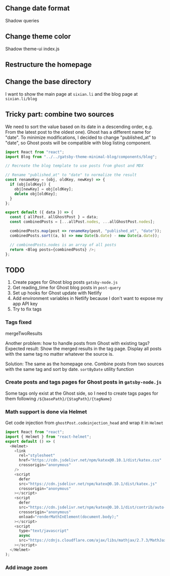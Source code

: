 ## Change date format

Shadow queries

## Change theme color

Shadow theme-ui index.js

## Restructure the homepage

## Change the base directory

I want to show the main page at `sixian.li` and the blog page at `sixian.li/blog`

## Tricky part: combine two sources

We need to sort the value based on its date in a descending order, e.g. From the latest post to the oldest one).
Ghost has a different name for "date". To minimize modifications, I decided to change "published_at" to "date", so Ghost posts will be compatible with blog listing component.

```javascript
import React from "react";
import Blog from "../../gatsby-theme-minimal-blog/components/blog";

// Recreate the blog template to use posts from ghost and MDX

// Rename "published_at" to "date" to normalize the result
const renameKey = (obj, oldKey, newKey) => {
  if (obj[oldKey]) {
    obj[newKey] = obj[oldKey];
    delete obj[oldKey];
  }
};

export default ({ data }) => {
  const { allPost, allGhostPost } = data;
  const combinedPosts = [...allPost.nodes, ...allGhostPost.nodes];

  combinedPosts.map(post => renameKey(post, "published_at", "date"));
  combinedPosts.sort((a, b) => new Date(b.date) - new Date(a.date));

  // combinedPosts.nodes is an array of all posts
  return <Blog posts={combinedPosts} />;
};
```

## TODO

1. Create pages for Ghost blog posts `gatsby-node.js`
2. Get reading_time for Ghost blog posts in `post-query`
3. Set up hooks for Ghost update with Netlify
4. Add environment variables in Netlify because I don't want to expose my app API key
5. Try to fix tags

### Tags fixed

mergeTwoResults

Another problem: how to handle posts from Ghost with existing tags?
Expected result: Show the merged results in the tag page. Display all posts with the same tag no matter whatever the source is.

Solution:
The same as the homepage one. Combine posts from two sources with the same tag and sort by date. `sortByDate` utility function

### Create posts and tags pages for Ghost posts in `gatsby-node.js`

Some tags only exist at the Ghost side, so I need to create tags pages for them following `/${basePath}/{$tagPath}/{tagName}`

### Math support is done via Helmet

Get code injection from `ghostPost.codeinjection_head` and wrap it in `Helmet`

```javascript
import React from "react";
import { Helmet } from "react-helmet";
export default () => (
  <Helmet>
    <link
      rel="stylesheet"
      href="https://cdn.jsdelivr.net/npm/katex@0.10.1/dist/katex.css"
      crossorigin="anonymous"
    />
    <script
      defer
      src="https://cdn.jsdelivr.net/npm/katex@0.10.1/dist/katex.js"
      crossorigin="anonymous"
    ></script>
    <script
      defer
      src="https://cdn.jsdelivr.net/npm/katex@0.10.1/dist/contrib/auto-render.min.js"
      crossorigin="anonymous"
      onload="renderMathInElement(document.body);"
    ></script>
    <script
      type="text/javascript"
      async
      src="https://cdnjs.cloudflare.com/ajax/libs/mathjax/2.7.3/MathJax.js?config=TeX-MML-AM_CHTML"
    ></script>
  </Helmet>
);
```

### Add image zoom
